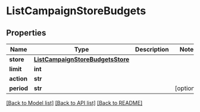 # ListCampaignStoreBudgets

## Properties
Name | Type | Description | Notes
------------ | ------------- | ------------- | -------------
**store** | [**ListCampaignStoreBudgetsStore**](ListCampaignStoreBudgetsStore.md) |  | 
**limit** | **int** |  | 
**action** | **str** |  | 
**period** | **str** |  | [optional] 

[[Back to Model list]](../README.md#documentation-for-models) [[Back to API list]](../README.md#documentation-for-api-endpoints) [[Back to README]](../README.md)


